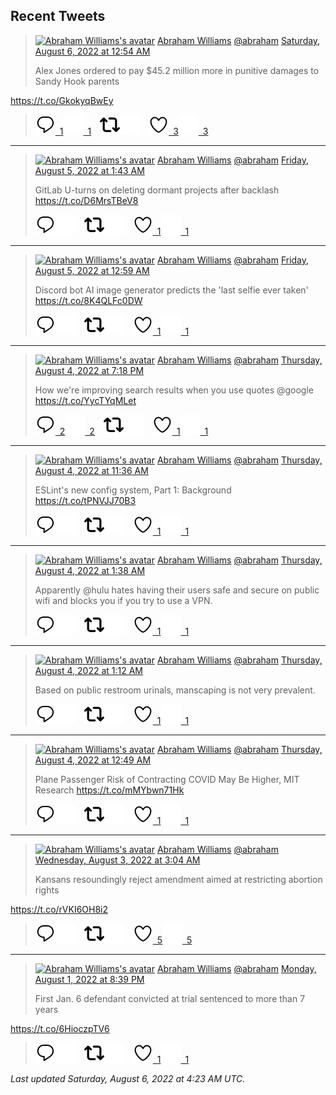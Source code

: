 ## Recent Tweets

> [![Abraham Williams's avatar](https://pbs.twimg.com/profile_images/897079141719195648/_mvh-QJH_mini.jpg)](https://twitter.com/abraham) [Abraham Williams](https://twitter.com/abraham) [@abraham](https://twitter.com/abraham) [Saturday, August 6, 2022 at 12:54 AM](https://twitter.com/abraham/status/1555718918550994944)
>
> Alex Jones ordered to pay $45.2 million more in punitive damages to Sandy Hook parents 

https://t.co/GkokyqBwEy
>
> [![Reply](./images/reply_light.svg#gh-light-mode-only "Reply")&ensp;1](https://twitter.com/intent/tweet?in_reply_to=1555718918550994944#gh-light-mode-only)[![Reply](./images/reply.svg#gh-dark-mode-only "Reply")&ensp;1](https://twitter.com/intent/tweet?in_reply_to=1555718918550994944#gh-dark-mode-only)&emsp;[![Retweet](./images/retweet_light.svg#gh-light-mode-only "Retweet")](https://twitter.com/intent/retweet?tweet_id=1555718918550994944#gh-light-mode-only)[![Retweet](./images/retweet.svg#gh-dark-mode-only "Retweet")](https://twitter.com/intent/retweet?tweet_id=1555718918550994944#gh-dark-mode-only)&emsp;[![Like](./images/like_light.svg#gh-light-mode-only "Like")&ensp;3](https://twitter.com/intent/favorite?tweet_id=1555718918550994944#gh-light-mode-only)[![Like](./images/like.svg#gh-dark-mode-only "Like")&ensp;3](https://twitter.com/intent/favorite?tweet_id=1555718918550994944#gh-dark-mode-only)


---

> [![Abraham Williams's avatar](https://pbs.twimg.com/profile_images/897079141719195648/_mvh-QJH_mini.jpg)](https://twitter.com/abraham) [Abraham Williams](https://twitter.com/abraham) [@abraham](https://twitter.com/abraham) [Friday, August 5, 2022 at 1:43 AM](https://twitter.com/abraham/status/1555368827441004551)
>
> GitLab U-turns on deleting dormant projects after backlash https://t.co/D6MrsTBeV8
>
> [![Reply](./images/reply_light.svg#gh-light-mode-only "Reply")](https://twitter.com/intent/tweet?in_reply_to=1555368827441004551#gh-light-mode-only)[![Reply](./images/reply.svg#gh-dark-mode-only "Reply")](https://twitter.com/intent/tweet?in_reply_to=1555368827441004551#gh-dark-mode-only)&emsp;[![Retweet](./images/retweet_light.svg#gh-light-mode-only "Retweet")](https://twitter.com/intent/retweet?tweet_id=1555368827441004551#gh-light-mode-only)[![Retweet](./images/retweet.svg#gh-dark-mode-only "Retweet")](https://twitter.com/intent/retweet?tweet_id=1555368827441004551#gh-dark-mode-only)&emsp;[![Like](./images/like_light.svg#gh-light-mode-only "Like")&ensp;1](https://twitter.com/intent/favorite?tweet_id=1555368827441004551#gh-light-mode-only)[![Like](./images/like.svg#gh-dark-mode-only "Like")&ensp;1](https://twitter.com/intent/favorite?tweet_id=1555368827441004551#gh-dark-mode-only)


---

> [![Abraham Williams's avatar](https://pbs.twimg.com/profile_images/897079141719195648/_mvh-QJH_mini.jpg)](https://twitter.com/abraham) [Abraham Williams](https://twitter.com/abraham) [@abraham](https://twitter.com/abraham) [Friday, August 5, 2022 at 12:59 AM](https://twitter.com/abraham/status/1555357845725614080)
>
> Discord bot AI image generator predicts the 'last selfie ever taken' https://t.co/8K4QLFc0DW
>
> [![Reply](./images/reply_light.svg#gh-light-mode-only "Reply")](https://twitter.com/intent/tweet?in_reply_to=1555357845725614080#gh-light-mode-only)[![Reply](./images/reply.svg#gh-dark-mode-only "Reply")](https://twitter.com/intent/tweet?in_reply_to=1555357845725614080#gh-dark-mode-only)&emsp;[![Retweet](./images/retweet_light.svg#gh-light-mode-only "Retweet")](https://twitter.com/intent/retweet?tweet_id=1555357845725614080#gh-light-mode-only)[![Retweet](./images/retweet.svg#gh-dark-mode-only "Retweet")](https://twitter.com/intent/retweet?tweet_id=1555357845725614080#gh-dark-mode-only)&emsp;[![Like](./images/like_light.svg#gh-light-mode-only "Like")&ensp;1](https://twitter.com/intent/favorite?tweet_id=1555357845725614080#gh-light-mode-only)[![Like](./images/like.svg#gh-dark-mode-only "Like")&ensp;1](https://twitter.com/intent/favorite?tweet_id=1555357845725614080#gh-dark-mode-only)


---

> [![Abraham Williams's avatar](https://pbs.twimg.com/profile_images/897079141719195648/_mvh-QJH_mini.jpg)](https://twitter.com/abraham) [Abraham Williams](https://twitter.com/abraham) [@abraham](https://twitter.com/abraham) [Thursday, August 4, 2022 at 7:18 PM](https://twitter.com/abraham/status/1555271985462214656)
>
> How we're improving search results when you use quotes @google https://t.co/YycTYqMLet
>
> [![Reply](./images/reply_light.svg#gh-light-mode-only "Reply")&ensp;2](https://twitter.com/intent/tweet?in_reply_to=1555271985462214656#gh-light-mode-only)[![Reply](./images/reply.svg#gh-dark-mode-only "Reply")&ensp;2](https://twitter.com/intent/tweet?in_reply_to=1555271985462214656#gh-dark-mode-only)&emsp;[![Retweet](./images/retweet_light.svg#gh-light-mode-only "Retweet")](https://twitter.com/intent/retweet?tweet_id=1555271985462214656#gh-light-mode-only)[![Retweet](./images/retweet.svg#gh-dark-mode-only "Retweet")](https://twitter.com/intent/retweet?tweet_id=1555271985462214656#gh-dark-mode-only)&emsp;[![Like](./images/like_light.svg#gh-light-mode-only "Like")&ensp;1](https://twitter.com/intent/favorite?tweet_id=1555271985462214656#gh-light-mode-only)[![Like](./images/like.svg#gh-dark-mode-only "Like")&ensp;1](https://twitter.com/intent/favorite?tweet_id=1555271985462214656#gh-dark-mode-only)


---

> [![Abraham Williams's avatar](https://pbs.twimg.com/profile_images/897079141719195648/_mvh-QJH_mini.jpg)](https://twitter.com/abraham) [Abraham Williams](https://twitter.com/abraham) [@abraham](https://twitter.com/abraham) [Thursday, August 4, 2022 at 11:36 AM](https://twitter.com/abraham/status/1555155699684069376)
>
> ESLint's new config system, Part 1: Background https://t.co/tPNVJJ70B3
>
> [![Reply](./images/reply_light.svg#gh-light-mode-only "Reply")](https://twitter.com/intent/tweet?in_reply_to=1555155699684069376#gh-light-mode-only)[![Reply](./images/reply.svg#gh-dark-mode-only "Reply")](https://twitter.com/intent/tweet?in_reply_to=1555155699684069376#gh-dark-mode-only)&emsp;[![Retweet](./images/retweet_light.svg#gh-light-mode-only "Retweet")](https://twitter.com/intent/retweet?tweet_id=1555155699684069376#gh-light-mode-only)[![Retweet](./images/retweet.svg#gh-dark-mode-only "Retweet")](https://twitter.com/intent/retweet?tweet_id=1555155699684069376#gh-dark-mode-only)&emsp;[![Like](./images/like_light.svg#gh-light-mode-only "Like")&ensp;1](https://twitter.com/intent/favorite?tweet_id=1555155699684069376#gh-light-mode-only)[![Like](./images/like.svg#gh-dark-mode-only "Like")&ensp;1](https://twitter.com/intent/favorite?tweet_id=1555155699684069376#gh-dark-mode-only)


---

> [![Abraham Williams's avatar](https://pbs.twimg.com/profile_images/897079141719195648/_mvh-QJH_mini.jpg)](https://twitter.com/abraham) [Abraham Williams](https://twitter.com/abraham) [@abraham](https://twitter.com/abraham) [Thursday, August 4, 2022 at 1:38 AM](https://twitter.com/abraham/status/1555005161596243969)
>
> Apparently @hulu hates having their users safe and secure on public wifi and blocks you if you try to use a VPN.
>
> [![Reply](./images/reply_light.svg#gh-light-mode-only "Reply")](https://twitter.com/intent/tweet?in_reply_to=1555005161596243969#gh-light-mode-only)[![Reply](./images/reply.svg#gh-dark-mode-only "Reply")](https://twitter.com/intent/tweet?in_reply_to=1555005161596243969#gh-dark-mode-only)&emsp;[![Retweet](./images/retweet_light.svg#gh-light-mode-only "Retweet")](https://twitter.com/intent/retweet?tweet_id=1555005161596243969#gh-light-mode-only)[![Retweet](./images/retweet.svg#gh-dark-mode-only "Retweet")](https://twitter.com/intent/retweet?tweet_id=1555005161596243969#gh-dark-mode-only)&emsp;[![Like](./images/like_light.svg#gh-light-mode-only "Like")&ensp;1](https://twitter.com/intent/favorite?tweet_id=1555005161596243969#gh-light-mode-only)[![Like](./images/like.svg#gh-dark-mode-only "Like")&ensp;1](https://twitter.com/intent/favorite?tweet_id=1555005161596243969#gh-dark-mode-only)


---

> [![Abraham Williams's avatar](https://pbs.twimg.com/profile_images/897079141719195648/_mvh-QJH_mini.jpg)](https://twitter.com/abraham) [Abraham Williams](https://twitter.com/abraham) [@abraham](https://twitter.com/abraham) [Thursday, August 4, 2022 at 1:12 AM](https://twitter.com/abraham/status/1554998802951688192)
>
> Based on public restroom urinals, manscaping is not very prevalent.
>
> [![Reply](./images/reply_light.svg#gh-light-mode-only "Reply")](https://twitter.com/intent/tweet?in_reply_to=1554998802951688192#gh-light-mode-only)[![Reply](./images/reply.svg#gh-dark-mode-only "Reply")](https://twitter.com/intent/tweet?in_reply_to=1554998802951688192#gh-dark-mode-only)&emsp;[![Retweet](./images/retweet_light.svg#gh-light-mode-only "Retweet")](https://twitter.com/intent/retweet?tweet_id=1554998802951688192#gh-light-mode-only)[![Retweet](./images/retweet.svg#gh-dark-mode-only "Retweet")](https://twitter.com/intent/retweet?tweet_id=1554998802951688192#gh-dark-mode-only)&emsp;[![Like](./images/like_light.svg#gh-light-mode-only "Like")&ensp;1](https://twitter.com/intent/favorite?tweet_id=1554998802951688192#gh-light-mode-only)[![Like](./images/like.svg#gh-dark-mode-only "Like")&ensp;1](https://twitter.com/intent/favorite?tweet_id=1554998802951688192#gh-dark-mode-only)


---

> [![Abraham Williams's avatar](https://pbs.twimg.com/profile_images/897079141719195648/_mvh-QJH_mini.jpg)](https://twitter.com/abraham) [Abraham Williams](https://twitter.com/abraham) [@abraham](https://twitter.com/abraham) [Thursday, August 4, 2022 at 12:49 AM](https://twitter.com/abraham/status/1554992805893836805)
>
> Plane Passenger Risk of Contracting COVID May Be Higher, MIT Research https://t.co/mMYbwn71Hk
>
> [![Reply](./images/reply_light.svg#gh-light-mode-only "Reply")](https://twitter.com/intent/tweet?in_reply_to=1554992805893836805#gh-light-mode-only)[![Reply](./images/reply.svg#gh-dark-mode-only "Reply")](https://twitter.com/intent/tweet?in_reply_to=1554992805893836805#gh-dark-mode-only)&emsp;[![Retweet](./images/retweet_light.svg#gh-light-mode-only "Retweet")](https://twitter.com/intent/retweet?tweet_id=1554992805893836805#gh-light-mode-only)[![Retweet](./images/retweet.svg#gh-dark-mode-only "Retweet")](https://twitter.com/intent/retweet?tweet_id=1554992805893836805#gh-dark-mode-only)&emsp;[![Like](./images/like_light.svg#gh-light-mode-only "Like")&ensp;1](https://twitter.com/intent/favorite?tweet_id=1554992805893836805#gh-light-mode-only)[![Like](./images/like.svg#gh-dark-mode-only "Like")&ensp;1](https://twitter.com/intent/favorite?tweet_id=1554992805893836805#gh-dark-mode-only)


---

> [![Abraham Williams's avatar](https://pbs.twimg.com/profile_images/897079141719195648/_mvh-QJH_mini.jpg)](https://twitter.com/abraham) [Abraham Williams](https://twitter.com/abraham) [@abraham](https://twitter.com/abraham) [Wednesday, August 3, 2022 at 3:04 AM](https://twitter.com/abraham/status/1554664487478755328)
>
> Kansans resoundingly reject amendment aimed at restricting abortion rights

https://t.co/rVKI6OH8i2
>
> [![Reply](./images/reply_light.svg#gh-light-mode-only "Reply")](https://twitter.com/intent/tweet?in_reply_to=1554664487478755328#gh-light-mode-only)[![Reply](./images/reply.svg#gh-dark-mode-only "Reply")](https://twitter.com/intent/tweet?in_reply_to=1554664487478755328#gh-dark-mode-only)&emsp;[![Retweet](./images/retweet_light.svg#gh-light-mode-only "Retweet")](https://twitter.com/intent/retweet?tweet_id=1554664487478755328#gh-light-mode-only)[![Retweet](./images/retweet.svg#gh-dark-mode-only "Retweet")](https://twitter.com/intent/retweet?tweet_id=1554664487478755328#gh-dark-mode-only)&emsp;[![Like](./images/like_light.svg#gh-light-mode-only "Like")&ensp;5](https://twitter.com/intent/favorite?tweet_id=1554664487478755328#gh-light-mode-only)[![Like](./images/like.svg#gh-dark-mode-only "Like")&ensp;5](https://twitter.com/intent/favorite?tweet_id=1554664487478755328#gh-dark-mode-only)


---

> [![Abraham Williams's avatar](https://pbs.twimg.com/profile_images/897079141719195648/_mvh-QJH_mini.jpg)](https://twitter.com/abraham) [Abraham Williams](https://twitter.com/abraham) [@abraham](https://twitter.com/abraham) [Monday, August 1, 2022 at 8:39 PM](https://twitter.com/abraham/status/1554205191129501701)
>
> First Jan. 6 defendant convicted at trial sentenced to more than 7 years   

https://t.co/6HioczpTV6
>
> [![Reply](./images/reply_light.svg#gh-light-mode-only "Reply")](https://twitter.com/intent/tweet?in_reply_to=1554205191129501701#gh-light-mode-only)[![Reply](./images/reply.svg#gh-dark-mode-only "Reply")](https://twitter.com/intent/tweet?in_reply_to=1554205191129501701#gh-dark-mode-only)&emsp;[![Retweet](./images/retweet_light.svg#gh-light-mode-only "Retweet")](https://twitter.com/intent/retweet?tweet_id=1554205191129501701#gh-light-mode-only)[![Retweet](./images/retweet.svg#gh-dark-mode-only "Retweet")](https://twitter.com/intent/retweet?tweet_id=1554205191129501701#gh-dark-mode-only)&emsp;[![Like](./images/like_light.svg#gh-light-mode-only "Like")&ensp;1](https://twitter.com/intent/favorite?tweet_id=1554205191129501701#gh-light-mode-only)[![Like](./images/like.svg#gh-dark-mode-only "Like")&ensp;1](https://twitter.com/intent/favorite?tweet_id=1554205191129501701#gh-dark-mode-only)


_Last updated Saturday, August 6, 2022 at 4:23 AM UTC._
